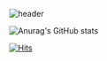 ![header](https://capsule-render.vercel.app/api?type=transparent&color=auto&height=300&section=header&text=Joonior%20Programmer%20/%20Joon&fontSize=70)    

![Anurag's GitHub stats](https://github-readme-stats.vercel.app/api?username=Joonior-Programmer&show_icons=true&theme=radical)

[![Hits](https://hits.seeyoufarm.com/api/count/incr/badge.svg?url=https%3A%2F%2Fgithub.com%2FJoonior-Programmer&count_bg=%2379C83D&title_bg=%23555555&icon=&icon_color=%23E7E7E7&title=Visitor&edge_flat=false)](https://hits.seeyoufarm.com) 

<!--
**Joonior-Programmer/Joonior-Programmer** is a ✨ _special_ ✨ repository because its `README.md` (this file) appears on your GitHub profile.

Here are some ideas to get you started:

- 🔭 I’m currently working on ...
- 🌱 I’m currently learning ...
- 👯 I’m looking to collaborate on ...
- 🤔 I’m looking for help with ...
- 💬 Ask me about ...
- 📫 How to reach me: ...
- 😄 Pronouns: ...
- ⚡ Fun fact: ...
-->
